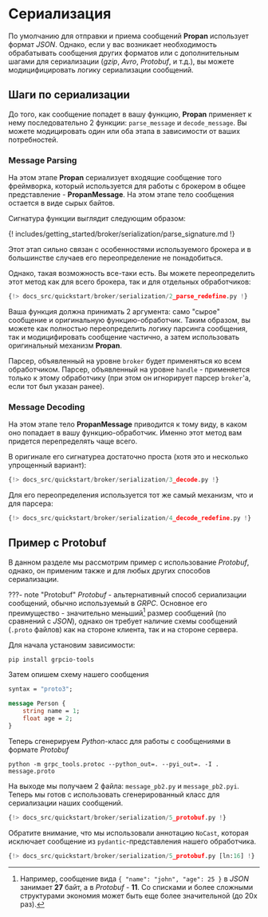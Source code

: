 # Сериализация

По умолчанию для отправки и приема сообщений **Propan** использует формат *JSON*. Однако, если у вас возникает необходимость обрабатывать сообщения других форматов или с дополнительным шагами для сериализации (*gzip*, *Avro*, *Protobuf*, и т.д.), вы можете модицифицировать логику сериализации сообщений.

## Шаги по сериализации

До того, как сообщение попадет в вашу функцию, **Propan** применяет к нему последовательно 2 функции: `parse_message` и `decode_message`. Вы можете модицировать один или оба этапа в зависимости от ваших потребностей.

### Message Parsing

На этом этапе **Propan** сериализует входящие сообщение того фреймворка, который используется для работы с брокером в общее представление - **PropanMessage**. На этом этапе тело сообщения остается в виде сырых байтов.

Сигнатура функции выглядит следующим образом:

{! includes/getting_started/broker/serialization/parse_signature.md !}

Этот этап сильно связан с особенностями используемого брокера и в большинстве случаев его переопределение не понадобиться.

Однако, такая возможность все-таки есть. Вы можете переопределить этот метод как для всего брокера, так и для отдельных обработчиков:

```python linenums="1" hl_lines="3 6 8"
{!> docs_src/quickstart/broker/serialization/2_parse_redefine.py !}
```

Ваша функция должна принимать 2 аргумента: само "сырое" сообщение и оригинальную функцию-обработчик. Таким образом, вы можете как полностью переопределить логику парсинга сообщения, так и модицифировать сообщение частично, а затем использовать оригинальный механизм **Propan**.

Парсер, объявленный на уровне `broker` будет применяться ко всем обработчиком. Парсер, объявленный на уровне `handle` - применяется только к этому обработчику (при этом он игнорирует парсер `broker`'а, если тот был указан ранее).

### Message Decoding

На этом этапе тело **PropanMessage** приводится к тому виду, в каком оно попадает в вашу функцию-обработчик. Именно этот метод вам придется перепределять чаще всего.

В оригинале его сигнатуреа достаточно проста (хотя это и несколько упрощенный вариант):

```python linenums="1"
{!> docs_src/quickstart/broker/serialization/3_decode.py !}
```

Для его переопределения используется тот же самый механизм, что и для парсера:

```python linenums="1" hl_lines="3 6 8"
{!> docs_src/quickstart/broker/serialization/4_decode_redefine.py !}
```

## Пример с Protobuf

В данном разделе мы рассмотрим пример с использование *Protobuf*, однако, он применим также и для любых других способов сериализации.

???- note "Protobuf"
    *Protobuf* - альтернативный способ сериализации сообщений, обычно используемый в *GRPC*. Основное его преимущество - значительно меньший[^1] размер сообщений (по сравнений с *JSON*), однако он требует наличие схемы сообщений (`.proto` файлов) как на стороне клиента, так и на стороне сервера.

Для начала установим зависимости:

```console
pip install grpcio-tools
```

Затем опишем схему нашего сообщения

```proto title="message.proto"
syntax = "proto3";

message Person {
    string name = 1;
    float age = 2;
}
```

Теперь сгенерируем *Python*-класс для работы с сообщениями в формате *Protobuf*

```console
python -m grpc_tools.protoc --python_out=. --pyi_out=. -I . message.proto
```

На выходе мы получаем 2 файла: `message_pb2.py` и `message_pb2.pyi`. Теперь мы готов с использовать сгенерированный класс для сериализации наших сообщений.

```python linenums="1" hl_lines="1 10-13 15 21"
{!> docs_src/quickstart/broker/serialization/5_protobuf.py !}
```

Обратите внимание, что мы использовали аннотацию `NoCast`, которая исключает сообщение из `pydantic`-представления нашего обработчика.

```python
{!> docs_src/quickstart/broker/serialization/5_protobuf.py [ln:16] !}
```

[^1]:
    Например, сообщение вида `{ "name": "john", "age": 25 }` в *JSON* занимает **27** байт, а в *Protobuf* - **11**. Со списками и более сложными структурами экономия может быть еще более значительной (до 20х раз).
